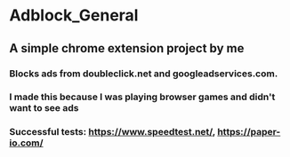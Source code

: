 # Adblock_General

## A simple chrome extension project by me

### Blocks ads from doubleclick.net and googleadservices.com.
### I made this because I was playing browser games and didn't want to see ads
### Successful tests: https://www.speedtest.net/, https://paper-io.com/
